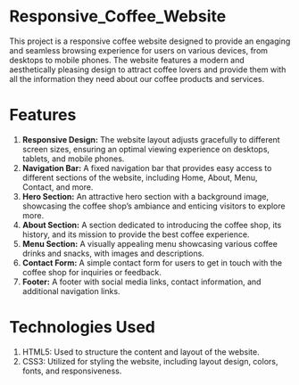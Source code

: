 # Responsive_Coffee_Website
This project is a responsive coffee website designed to provide an engaging and seamless browsing experience for users on various devices, from desktops to mobile phones.
The website features a modern and aesthetically pleasing design to attract coffee lovers and provide them with all the information they need about our coffee products and services.

# Features
1) **Responsive Design:** The website layout adjusts gracefully to different screen sizes, ensuring an optimal viewing experience on desktops, tablets, and mobile phones.
2) **Navigation Bar:** A fixed navigation bar that provides easy access to different sections of the website, including Home, About, Menu, Contact, and more.
3) **Hero Section:** An attractive hero section with a background image, showcasing the coffee shop’s ambiance and enticing visitors to explore more.
4) **About Section:** A section dedicated to introducing the coffee shop, its history, and its mission to provide the best coffee experience.
5) **Menu Section:** A visually appealing menu showcasing various coffee drinks and snacks, with images and descriptions.
6) **Contact Form:** A simple contact form for users to get in touch with the coffee shop for inquiries or feedback.
7) **Footer:** A footer with social media links, contact information, and additional navigation links.

# Technologies Used
1) HTML5: Used to structure the content and layout of the website.
2) CSS3: Utilized for styling the website, including layout design, colors, fonts, and responsiveness.
